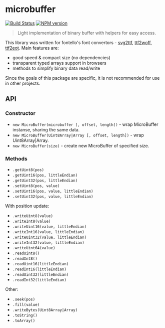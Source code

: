 microbuffer
===========

[![Build Status](https://img.shields.io/travis/fontello/microbuffer/master.svg?style=flat)](https://travis-ci.org/fontello/microbuffer)
[![NPM version](https://img.shields.io/npm/v/microbuffer.svg?style=flat)](https://www.npmjs.org/package/microbuffer)

> Light implementation of binary buffer with helpers for easy access.

This library was written for fontello's font convertors -
[svg2ttf](https://github.com/fontello/svg2ttf),
[ttf2woff](https://github.com/fontello/ttf2woff),
[ttf2eot](https://github.com/fontello/ttf2eot). Main features are:
- good speed & compact size (no dependencies)
- transparent typed arrays support in browsers
- methods to simplify binary data read/write

Since the goals of this package are specific, it is not recommended for use in
other projects.


API
---

### Constructor

- `new MicroBuffer(microbuffer [, offset, length])` - wrap MicroBuffer
  instanse, sharing the same data.
- `new MicroBuffer(Uint8Array|Array [, offset, length])` - wrap Uint8Array|Array.
- `new MicroBuffer(size)` - create new MicroBuffer of specified size.

### Methods

- `.getUint8(pos)`
- `.getUint16(pos, littleEndian)`
- `.getUint32(pos, littleEndian)`
- `.setUint8(pos, value)`
- `.setUint16(pos, value, littleEndian)`
- `.setUint32(pos, value, littleEndian)`

With position update:

- `.writeUint8(value)`
- `.writeInt8(value)`
- `.writeUint16(value, littleEndian)`
- `.writeInt16(value, littleEndian)`
- `.writeUint32(value, littleEndian)`
- `.writeInt32(value, littleEndian)`
- `.writeUint64(value)`
- `.readUint8()`
- `.readInt8()`
- `.readUint16(littleEndian)`
- `.readInt16(littleEndian)`
- `.readUint32(littleEndian)`
- `.readInt32(littleEndian)`

Other:

- `.seek(pos)`
- `.fill(value)`
- `.writeBytes(Uint8Array|Array)`
- `.toString()`
- `.toArray()`
